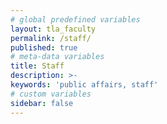 ```yaml
---
# global predefined variables
layout: tla_faculty
permalink: /staff/
published: true
# meta-data variables
title: Staff
description: >-
keywords: 'public affairs, staff'
# custom variables
sidebar: false
---
```

